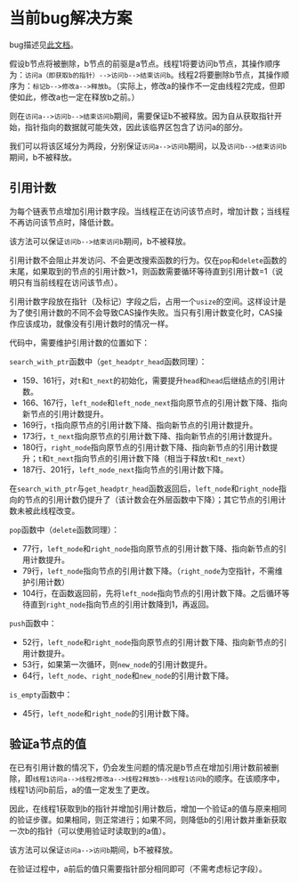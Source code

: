 # 当前bug解决方案

bug描述见[此文档](./无锁列表当前bug描述.md)。

假设b节点将被删除，b节点的前驱是a节点。线程1将要访问b节点，其操作顺序为：`访问a（即获取b的指针）-->访问b-->结束访问b`。线程2将要删除b节点，其操作顺序为：`标记b-->修改a-->释放b`。（实际上，修改a的操作不一定由线程2完成，但即使如此，修改a也一定在释放b之前。）

则在`访问a-->访问b-->结束访问b`期间，需要保证b不被释放。因为自从获取指针开始，指针指向的数据就可能失效，因此该临界区包含了访问a的部分。

我们可以将该区域分为两段，分别保证`访问a-->访问b`期间，以及`访问b-->结束访问b`期间，b不被释放。

## 引用计数

为每个链表节点增加引用计数字段。当线程正在访问该节点时，增加计数；当线程不再访问该节点时，降低计数。

该方法可以保证`访问b-->结束访问b`期间，b不被释放。

引用计数不会阻止并发访问、不会更改搜索函数的行为。仅在`pop`和`delete`函数的末尾，如果取到的节点的引用计数>1，则函数需要循环等待直到引用计数=1（说明只有当前线程在访问该节点）。

引用计数字段放在指针（及标记）字段之后，占用一个`usize`的空间。这样设计是为了使引用计数的不同不会导致CAS操作失败。当只有引用计数变化时，CAS操作应该成功，就像没有引用计数时的情况一样。

代码中，需要维护引用计数的位置如下：

`search_with_ptr`函数中（`get_headptr_head`函数同理）：

- 159、161行，对`t`和`t_next`的初始化，需要提升`head`和`head`后继结点的引用计数。
- 166、167行，`left_node`和`left_node_next`指向原节点的引用计数下降、指向新节点的引用计数提升。
- 169行，`t`指向原节点的引用计数下降、指向新节点的引用计数提升。
- 173行，`t_next`指向原节点的引用计数下降、指向新节点的引用计数提升。
- 180行，`right_node`指向原节点的引用计数下降、指向新节点的引用计数提升；`t`和`t_next`指向节点的引用计数下降（相当于释放`t`和`t_next`）
- 187行、201行，`left_node_next`指向节点的引用计数下降。

在`search_with_ptr`与`get_headptr_head`函数返回后，`left_node`和`right_node`指向的节点的引用计数仍提升了（该计数会在外层函数中下降）；其它节点的引用计数未被此线程改变。

`pop`函数中（`delete`函数同理）：

- 77行，`left_node`和`right_node`指向原节点的引用计数下降、指向新节点的引用计数提升。
- 79行，`left_node`指向节点的引用计数下降。（`right_node`为空指针，不需维护引用计数）
- 104行，在函数返回前，先将`left_node`指向节点的引用计数下降。之后循环等待直到`right_node`指向节点的引用计数降到1，再返回。

`push`函数中：

- 52行，`left_node`和`right_node`指向原节点的引用计数下降、指向新节点的引用计数提升。
- 53行，如果第一次循环，则`new_node`的引用计数提升。
- 64行，`left_node`、`right_node`和`new_node`的引用计数下降。
  
`is_empty`函数中：

- 45行，`left_node`和`right_node`的引用计数下降。

## 验证a节点的值

在已有引用计数的情况下，仍会发生问题的情况是b节点在增加引用计数前被删除，即`线程1访问a-->线程2修改a-->线程2释放b-->线程1访问b`的顺序。在该顺序中，线程1访问b前后，a的值一定发生了更改。

因此，在线程1获取到b的指针并增加引用计数后，增加一个验证a的值与原来相同的验证步骤。如果相同，则正常进行；如果不同，则降低b的引用计数并重新获取一次b的指针（可以使用验证时读取到的a值）。

该方法可以保证`访问a-->访问b`期间，b不被释放。

在验证过程中，a前后的值只需要指针部分相同即可（不需考虑标记字段）。